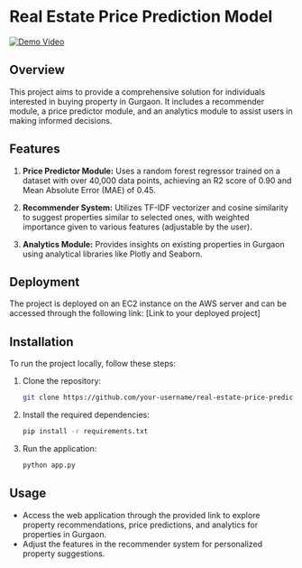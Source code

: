 # Real Estate Price Prediction Model
[![Demo Video](http://img.youtube.com/vi/_DwNjB1-JWM/0.jpg)](https://youtu.be/_DwNjB1-JWM)

## Overview
This project aims to provide a comprehensive solution for individuals interested in buying property in Gurgaon. It includes a recommender module, a price predictor module, and an analytics module to assist users in making informed decisions.

## Features
1. **Price Predictor Module:** Uses a random forest regressor trained on a dataset with over 40,000 data points, achieving an R2 score of 0.90 and Mean Absolute Error (MAE) of 0.45.

2. **Recommender System:** Utilizes TF-IDF vectorizer and cosine similarity to suggest properties similar to selected ones, with weighted importance given to various features (adjustable by the user).

3. **Analytics Module:** Provides insights on existing properties in Gurgaon using analytical libraries like Plotly and Seaborn.

## Deployment
The project is deployed on an EC2 instance on the AWS server and can be accessed through the following link: [Link to your deployed project]

## Installation
To run the project locally, follow these steps:

1. Clone the repository:
   ```bash
   git clone https://github.com/your-username/real-estate-price-prediction.git
   ```
2. Install the required dependencies:
   ```bash
   pip install -r requirements.txt
   ```
3. Run the application:
   ```bash
   python app.py
   ```

## Usage
- Access the web application through the provided link to explore property recommendations, price predictions, and analytics for properties in Gurgaon.
- Adjust the features in the recommender system for personalized property suggestions.
